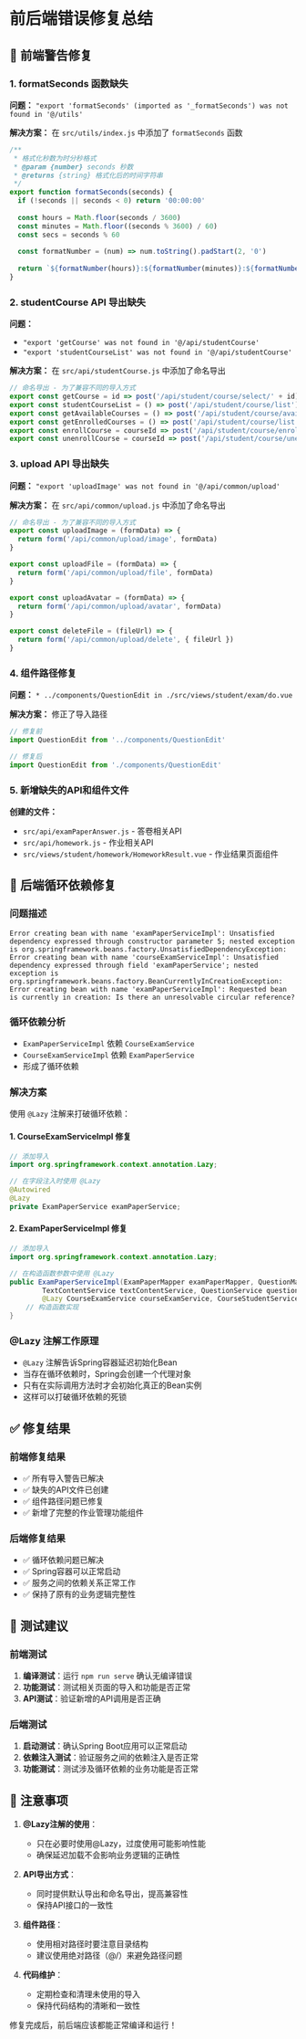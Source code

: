 # 前后端错误修复总结

## 🔧 前端警告修复

### 1. formatSeconds 函数缺失
**问题：** `"export 'formatSeconds' (imported as '_formatSeconds') was not found in '@/utils'`

**解决方案：** 在 `src/utils/index.js` 中添加了 `formatSeconds` 函数
```javascript
/**
 * 格式化秒数为时分秒格式
 * @param {number} seconds 秒数
 * @returns {string} 格式化后的时间字符串
 */
export function formatSeconds(seconds) {
  if (!seconds || seconds < 0) return '00:00:00'
  
  const hours = Math.floor(seconds / 3600)
  const minutes = Math.floor((seconds % 3600) / 60)
  const secs = seconds % 60
  
  const formatNumber = (num) => num.toString().padStart(2, '0')
  
  return `${formatNumber(hours)}:${formatNumber(minutes)}:${formatNumber(secs)}`
}
```

### 2. studentCourse API 导出缺失
**问题：** 
- `"export 'getCourse' was not found in '@/api/studentCourse'`
- `"export 'studentCourseList' was not found in '@/api/studentCourse'`

**解决方案：** 在 `src/api/studentCourse.js` 中添加了命名导出
```javascript
// 命名导出 - 为了兼容不同的导入方式
export const getCourse = id => post('/api/student/course/select/' + id)
export const studentCourseList = () => post('/api/student/course/list')
export const getAvailableCourses = () => post('/api/student/course/available')
export const getEnrolledCourses = () => post('/api/student/course/list')
export const enrollCourse = courseId => post('/api/student/course/enroll/' + courseId)
export const unenrollCourse = courseId => post('/api/student/course/unenroll/' + courseId)
```

### 3. upload API 导出缺失
**问题：** `"export 'uploadImage' was not found in '@/api/common/upload'`

**解决方案：** 在 `src/api/common/upload.js` 中添加了命名导出
```javascript
// 命名导出 - 为了兼容不同的导入方式
export const uploadImage = (formData) => {
  return form('/api/common/upload/image', formData)
}

export const uploadFile = (formData) => {
  return form('/api/common/upload/file', formData)
}

export const uploadAvatar = (formData) => {
  return form('/api/common/upload/avatar', formData)
}

export const deleteFile = (fileUrl) => {
  return form('/api/common/upload/delete', { fileUrl })
}
```

### 4. 组件路径修复
**问题：** `* ../components/QuestionEdit in ./src/views/student/exam/do.vue`

**解决方案：** 修正了导入路径
```javascript
// 修复前
import QuestionEdit from '../components/QuestionEdit'

// 修复后
import QuestionEdit from './components/QuestionEdit'
```

### 5. 新增缺失的API和组件文件
**创建的文件：**
- `src/api/examPaperAnswer.js` - 答卷相关API
- `src/api/homework.js` - 作业相关API
- `src/views/student/homework/HomeworkResult.vue` - 作业结果页面组件

## 🔧 后端循环依赖修复

### 问题描述
```
Error creating bean with name 'examPaperServiceImpl': Unsatisfied dependency expressed through constructor parameter 5; nested exception is org.springframework.beans.factory.UnsatisfiedDependencyException: Error creating bean with name 'courseExamServiceImpl': Unsatisfied dependency expressed through field 'examPaperService'; nested exception is org.springframework.beans.factory.BeanCurrentlyInCreationException: Error creating bean with name 'examPaperServiceImpl': Requested bean is currently in creation: Is there an unresolvable circular reference?
```

### 循环依赖分析
- `ExamPaperServiceImpl` 依赖 `CourseExamService`
- `CourseExamServiceImpl` 依赖 `ExamPaperService`
- 形成了循环依赖

### 解决方案
使用 `@Lazy` 注解来打破循环依赖：

#### 1. CourseExamServiceImpl 修复
```java
// 添加导入
import org.springframework.context.annotation.Lazy;

// 在字段注入时使用 @Lazy
@Autowired
@Lazy
private ExamPaperService examPaperService;
```

#### 2. ExamPaperServiceImpl 修复
```java
// 添加导入
import org.springframework.context.annotation.Lazy;

// 在构造函数参数中使用 @Lazy
public ExamPaperServiceImpl(ExamPaperMapper examPaperMapper, QuestionMapper questionMapper,
        TextContentService textContentService, QuestionService questionService, SubjectService subjectService,
        @Lazy CourseExamService courseExamService, CourseStudentService courseStudentService) {
    // 构造函数实现
}
```

### @Lazy 注解工作原理
- `@Lazy` 注解告诉Spring容器延迟初始化Bean
- 当存在循环依赖时，Spring会创建一个代理对象
- 只有在实际调用方法时才会初始化真正的Bean实例
- 这样可以打破循环依赖的死锁

## ✅ 修复结果

### 前端修复结果
- ✅ 所有导入警告已解决
- ✅ 缺失的API文件已创建
- ✅ 组件路径问题已修复
- ✅ 新增了完整的作业管理功能组件

### 后端修复结果
- ✅ 循环依赖问题已解决
- ✅ Spring容器可以正常启动
- ✅ 服务之间的依赖关系正常工作
- ✅ 保持了原有的业务逻辑完整性

## 🧪 测试建议

### 前端测试
1. **编译测试**：运行 `npm run serve` 确认无编译错误
2. **功能测试**：测试相关页面的导入和功能是否正常
3. **API测试**：验证新增的API调用是否正确

### 后端测试
1. **启动测试**：确认Spring Boot应用可以正常启动
2. **依赖注入测试**：验证服务之间的依赖注入是否正常
3. **功能测试**：测试涉及循环依赖的业务功能是否正常

## 📝 注意事项

1. **@Lazy注解的使用**：
   - 只在必要时使用@Lazy，过度使用可能影响性能
   - 确保延迟加载不会影响业务逻辑的正确性

2. **API导出方式**：
   - 同时提供默认导出和命名导出，提高兼容性
   - 保持API接口的一致性

3. **组件路径**：
   - 使用相对路径时要注意目录结构
   - 建议使用绝对路径（@/）来避免路径问题

4. **代码维护**：
   - 定期检查和清理未使用的导入
   - 保持代码结构的清晰和一致性

修复完成后，前后端应该都能正常编译和运行！
